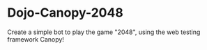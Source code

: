 Dojo-Canopy-2048
================

Create a simple bot to play the game "2048", using the web testing framework Canopy!
